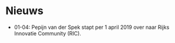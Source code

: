 # Nieuws

* 01-04: Pepijn van der Spek stapt per 1 april 2019 over naar Rijks Innovatie Community (RIC).
